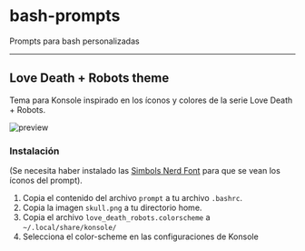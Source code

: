 # bash-prompts
Prompts para bash personalizadas

---
## Love Death + Robots theme
Tema para Konsole inspirado en los íconos y colores de la serie Love Death + Robots.

![preview](https://user-images.githubusercontent.com/65306021/222830644-a6594ebb-d431-4117-a9db-4b1d3d3b696a.png)

### Instalación
(Se necesita haber instalado las [Simbols Nerd Font](https://www.nerdfonts.com/font-downloads) para que se vean los íconos del prompt).
1. Copia el contenido del archivo `prompt` a tu archivo `.bashrc`.
2. Copia la imagen `skull.png` a tu directorio home.
3. Copia el archivo `love_death_robots.colorscheme` a `~/.local/share/konsole/`
4. Selecciona el color-scheme en las configuraciones de Konsole
